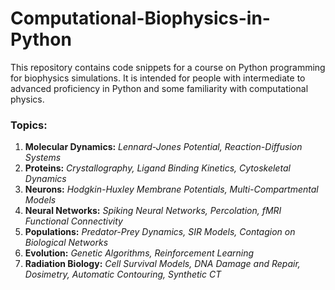 # Computational-Biophysics-in-Python

This repository contains code snippets for a course on Python programming for biophysics simulations. It is intended for people with intermediate to advanced proficiency in Python and some familiarity with computational physics.

### Topics:
1. **Molecular Dynamics:** *Lennard-Jones Potential, Reaction-Diffusion Systems*
2. **Proteins:** *Crystallography, Ligand Binding Kinetics, Cytoskeletal Dynamics*
3. **Neurons:** *Hodgkin-Huxley Membrane Potentials, Multi-Compartmental Models*
4. **Neural Networks:** *Spiking Neural Networks, Percolation, fMRI Functional Connectivity*
5. **Populations:** *Predator-Prey Dynamics, SIR Models, Contagion on Biological Networks*
7. **Evolution:** *Genetic Algorithms, Reinforcement Learning*
8. **Radiation Biology:** *Cell Survival Models, DNA Damage and Repair, Dosimetry, Automatic Contouring, Synthetic CT*
